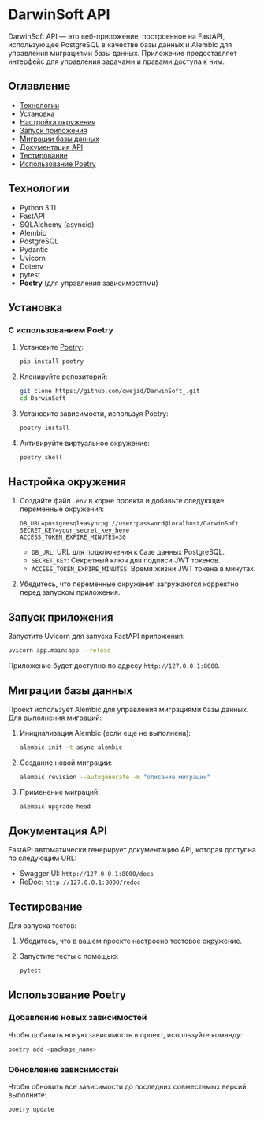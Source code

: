 
# DarwinSoft API

DarwinSoft API — это веб-приложение, построенное на FastAPI, использующее PostgreSQL в качестве базы данных и Alembic для управления миграциями базы данных. Приложение предоставляет интерфейс для управления задачами и правами доступа к ним.

## Оглавление

- [Технологии](#технологии)
- [Установка](#установка)
- [Настройка окружения](#настройка-окружения)
- [Запуск приложения](#запуск-приложения)
- [Миграции базы данных](#миграции-базы-данных)
- [Документация API](#документация-api)
- [Тестирование](#тестирование)
- [Использование Poetry](#использование-poetry)

## Технологии

- Python 3.11
- FastAPI
- SQLAlchemy (asyncio)
- Alembic
- PostgreSQL
- Pydantic
- Uvicorn
- Dotenv
- pytest
- **Poetry** (для управления зависимостями)

## Установка

### С использованием Poetry

1. Установите [Poetry](https://python-poetry.org/docs/#installation):

   ```bash
   pip install poetry
   ```

2. Клонируйте репозиторий:

   ```bash
   git clone https://github.com/qwejid/DarwinSoft_.git
   cd DarwinSoft
   ```

3. Установите зависимости, используя Poetry:

   ```bash
   poetry install
   ```

4. Активируйте виртуальное окружение:

   ```bash
   poetry shell
   ```

## Настройка окружения

1. Создайте файл `.env` в корне проекта и добавьте следующие переменные окружения:

   ```env
   DB_URL=postgresql+asyncpg://user:password@localhost/DarwinSoft
   SECRET_KEY=your_secret_key_here
   ACCESS_TOKEN_EXPIRE_MINUTES=30
   ```

   - `DB_URL`: URL для подключения к базе данных PostgreSQL.
   - `SECRET_KEY`: Секретный ключ для подписи JWT токенов.
   - `ACCESS_TOKEN_EXPIRE_MINUTES`: Время жизни JWT токена в минутах.

2. Убедитесь, что переменные окружения загружаются корректно перед запуском приложения.

## Запуск приложения

Запустите Uvicorn для запуска FastAPI приложения:

```bash
uvicorn app.main:app --reload
```

Приложение будет доступно по адресу `http://127.0.0.1:8000`.

## Миграции базы данных

Проект использует Alembic для управления миграциями базы данных. Для выполнения миграций:

1. Инициализация Alembic (если еще не выполнена):

   ```bash
   alembic init -t async alembic
   ```

2. Создание новой миграции:

   ```bash
   alembic revision --autogenerate -m "описание миграции"
   ```

3. Применение миграций:

   ```bash
   alembic upgrade head
   ```

## Документация API

FastAPI автоматически генерирует документацию API, которая доступна по следующим URL:

- Swagger UI: `http://127.0.0.1:8000/docs`
- ReDoc: `http://127.0.0.1:8000/redoc`

## Тестирование

Для запуска тестов:

1. Убедитесь, что в вашем проекте настроено тестовое окружение.
2. Запустите тесты с помощью:

   ```bash
   pytest
   ```

## Использование Poetry

### Добавление новых зависимостей

Чтобы добавить новую зависимость в проект, используйте команду:

```bash
poetry add <package_name>
```

### Обновление зависимостей

Чтобы обновить все зависимости до последних совместимых версий, выполните:

```bash
poetry update
```
